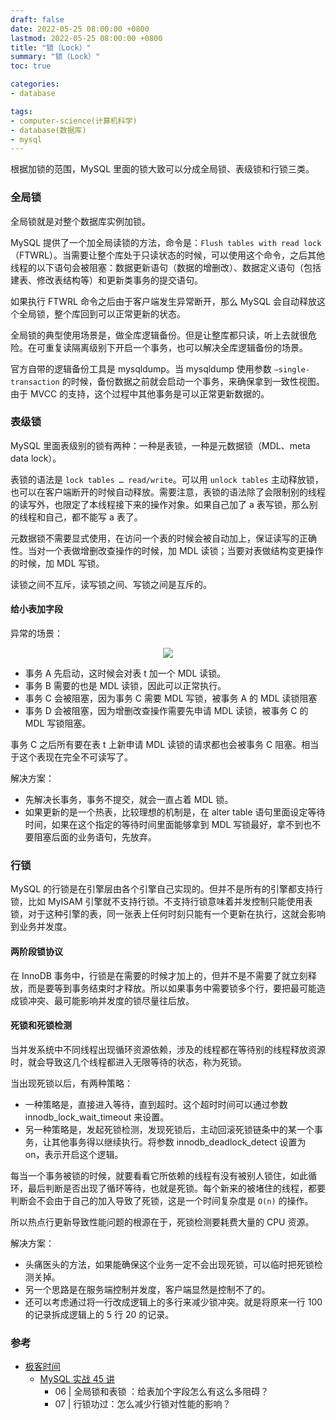 ```yaml
---
draft: false
date: 2022-05-25 08:00:00 +0800
lastmod: 2022-05-25 08:00:00 +0800
title: "锁（Lock）"
summary: "锁（Lock）"
toc: true

categories:
- database

tags:
- computer-science(计算机科学)
- database(数据库)
- mysql
---
```


根据加锁的范围，MySQL 里面的锁大致可以分成全局锁、表级锁和行锁三类。

### 全局锁

全局锁就是对整个数据库实例加锁。

MySQL 提供了一个加全局读锁的方法，命令是：`Flush tables with read lock`（FTWRL）。当需要让整个库处于只读状态的时候，可以使用这个命令，之后其他线程的以下语句会被阻塞：数据更新语句（数据的增删改）、数据定义语句（包括建表、修改表结构等）和更新类事务的提交语句。

如果执行 FTWRL 命令之后由于客户端发生异常断开，那么 MySQL 会自动释放这个全局锁，整个库回到可以正常更新的状态。

全局锁的典型使用场景是，做全库逻辑备份。但是让整库都只读，听上去就很危险。在可重复读隔离级别下开启一个事务，也可以解决全库逻辑备份的场景。

官方自带的逻辑备份工具是 mysqldump。当 mysqldump 使用参数 `–single-transaction` 的时候，备份数据之前就会启动一个事务，来确保拿到一致性视图。由于 MVCC 的支持，这个过程中其他事务是可以正常更新数据的。

### 表级锁

MySQL 里面表级别的锁有两种：一种是表锁，一种是元数据锁（MDL、meta data lock）。

表锁的语法是 `lock tables … read/write`。可以用 `unlock tables` 主动释放锁，也可以在客户端断开的时候自动释放。需要注意，表锁的语法除了会限制别的线程的读写外，也限定了本线程接下来的操作对象。如果自己加了 a 表写锁，那么别的线程和自己，都不能写 a 表了。

元数据锁不需要显式使用，在访问一个表的时候会被自动加上，保证读写的正确性。当对一个表做增删改查操作的时候，加 MDL 读锁；当要对表做结构变更操作的时候，加 MDL 写锁。

读锁之间不互斥，读写锁之间、写锁之间是互斥的。

#### 给小表加字段

异常的场景：

<div style="text-align: center; margin: 5px auto">
<img src="/image/computer-science/database/mysql/lock_mdl_demo02.drawio.png">
</div>

- 事务 A 先启动，这时候会对表 t 加一个 MDL 读锁。
- 事务 B 需要的也是 MDL 读锁，因此可以正常执行。
- 事务 C 会被阻塞，因为事务 C 需要 MDL 写锁，被事务 A 的 MDL 读锁阻塞
- 事务 D 会被阻塞，因为增删改查操作需要先申请 MDL 读锁，被事务 C 的 MDL 写锁阻塞。

事务 C 之后所有要在表 t 上新申请 MDL 读锁的请求都也会被事务 C 阻塞。相当于这个表现在完全不可读写了。

解决方案：

- 先解决长事务，事务不提交，就会一直占着 MDL 锁。
- 如果更新的是一个热表，比较理想的机制是，在 alter table 语句里面设定等待时间，如果在这个指定的等待时间里面能够拿到 MDL 写锁最好，拿不到也不要阻塞后面的业务语句，先放弃。

### 行锁

MySQL 的行锁是在引擎层由各个引擎自己实现的。但并不是所有的引擎都支持行锁，比如 MyISAM 引擎就不支持行锁。不支持行锁意味着并发控制只能使用表锁，对于这种引擎的表，同一张表上任何时刻只能有一个更新在执行，这就会影响到业务并发度。

#### 两阶段锁协议

在 InnoDB 事务中，行锁是在需要的时候才加上的，但并不是不需要了就立刻释放，而是要等到事务结束时才释放。所以如果事务中需要锁多个行，要把最可能造成锁冲突、最可能影响并发度的锁尽量往后放。

#### 死锁和死锁检测

当并发系统中不同线程出现循环资源依赖，涉及的线程都在等待别的线程释放资源时，就会导致这几个线程都进入无限等待的状态，称为死锁。

当出现死锁以后，有两种策略：

- 一种策略是，直接进入等待，直到超时。这个超时时间可以通过参数 innodb_lock_wait_timeout 来设置。
- 另一种策略是，发起死锁检测，发现死锁后，主动回滚死锁链条中的某一个事务，让其他事务得以继续执行。将参数 innodb_deadlock_detect 设置为 on，表示开启这个逻辑。

每当一个事务被锁的时候，就要看看它所依赖的线程有没有被别人锁住，如此循环，最后判断是否出现了循环等待，也就是死锁。每个新来的被堵住的线程，都要判断会不会由于自己的加入导致了死锁，这是一个时间复杂度是 `O(n)` 的操作。

所以热点行更新导致性能问题的根源在于，死锁检测要耗费大量的 CPU 资源。

解决方案：

- 头痛医头的方法，如果能确保这个业务一定不会出现死锁，可以临时把死锁检测关掉。
- 另一个思路是在服务端控制并发度，客户端显然是控制不了的。
- 还可以考虑通过将一行改成逻辑上的多行来减少锁冲突。就是将原来一行 100 的记录拆成逻辑上的 5 行 20 的记录。

### 参考

- [极客时间](https://time.geekbang.org/)
  - [MySQL 实战 45 讲](https://time.geekbang.org/column/intro/100020801?tab=catalog)
    - 06 | 全局锁和表锁 ：给表加个字段怎么有这么多阻碍？
    - 07 | 行锁功过：怎么减少行锁对性能的影响？
